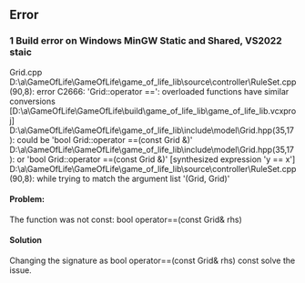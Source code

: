 ## Error

### 1 Build error on Windows MinGW Static and Shared, VS2022 staic

Grid.cpp
D:\a\GameOfLife\GameOfLife\game_of_life_lib\source\controller\RuleSet.cpp(90,8): error C2666: 'Grid::operator ==': overloaded functions have similar conversions [D:\a\GameOfLife\GameOfLife\build\game_of_life_lib\game_of_life_lib.vcxproj]
  D:\a\GameOfLife\GameOfLife\game_of_life_lib\include\model\Grid.hpp(35,17):
  could be 'bool Grid::operator ==(const Grid &)'
  D:\a\GameOfLife\GameOfLife\game_of_life_lib\include\model\Grid.hpp(35,17):
  or 'bool Grid::operator ==(const Grid &)' [synthesized expression 'y == x']
  D:\a\GameOfLife\GameOfLife\game_of_life_lib\source\controller\RuleSet.cpp(90,8):
  while trying to match the argument list '(Grid, Grid)'

#### Problem:

The function was not const: bool operator==(const Grid& rhs)

#### Solution
Changing the signature as bool operator==(const Grid& rhs) const solve the issue. 


